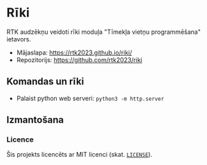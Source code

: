 # Rīki

RTK audzēkņu veidoti rīki moduļa "Tīmekļa vietņu programmēšana" ietavors.

* Mājaslapa: https://rtk2023.github.io/riki/
* Repozitorijs: https://github.com/rtk2023/riki

## Komandas un rīki

* Palaist python web serveri: `python3 -m http.server`

## Izmantošana

### Licence

Šis projekts licencēts ar MIT licenci (skat. [`LICENSE`](LICENSE)).
